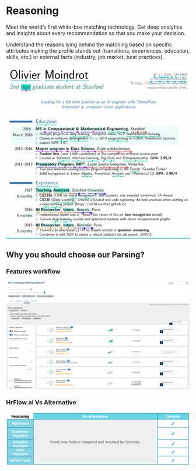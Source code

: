 # Reasoning

Meet the world’s first white-box matching technology. Get deep analytics and insights about every recommendation so that you make your decision. 

Understand the reasons lying behind the matching based on specific attributes making the profile stands out \(transitions, experiences, education, skills, etc.\) or external facts \(industry, job market, best practices\).

![Example of Highlighted Profile: Key indicators highlighted on the original resume.](../.gitbook/assets/screenshot-2020-04-13-at-13.04.42.png)

## Why you should choose our Parsing?

### Features workflow

![](../.gitbook/assets/image%20%285%29.png)

### **HrFlow.ai Vs Alternative**

![](../.gitbook/assets/screenshot-2020-04-13-at-15.48.57.png)

